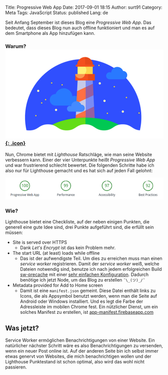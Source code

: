 Title: Progressive Web App
Date: 2017-09-01 18:15
Author: surt91
Category: Meta
Tags: JavaScript
Status: published
Lang: de

Seit Anfang September ist dieses Blog eine *Progressive Web App*. Das bedeutet,
dass dieses Blog nun auch offline funktioniert und man es auf dem Smartphone
als App hinzufügen kann.

### Warum? [![Lighthouse](/img/lighthouse.png){: .icon}](https://developers.google.com/web/tools/lighthouse/)

Nun, Chrome bietet mit *Lighthouse* Ratschläge, wie man seine Website verbessern
kann. Einer der vier Unterpunkte heißt *Progressive Web App* und war frustrierend
schlecht bewertet. Die folgenden Schritte habe ich also nur für Lighthouse
gemacht und es hat sich auf jeden Fall gelohnt:

![Lighthouse-Audit Ergebnisse](/img/lighthouse_audit.png)

### Wie?

Lighthouse bietet eine Checkliste, auf der neben einigen Punkten, die
generell eine gute Idee sind, drei Punkte aufgeführt sind, die erfüllt sein
müssen:

* Site is served over HTTPS
    - Dank *Let's Encrypt* ist das kein Problem mehr.
* The start URL (at least) loads while offline
    - Das ist der aufwendigste Teil. Um dies zu erreichen muss man einen
    *service worker* registrieren. Damit der *service worker* weiß, welche
    Dateien notwendig sind, benutze ich nach jedem erfolgreichen Build
    [sw-precache](https://github.com/GoogleChrome/sw-precache) mit einer
    [sehr einfachen Konfiguration](https://github.com/surt91/blog/blob/1d29d7bd848e31bfa4dc3f57bd140e92cbdf6de5/sw-config.js).
    Dadurch benötige ich jetzt Node, um das Blog zu erstellen `¯\_(ツ)_/¯`
* Metadata provided for Add to Home screen
    - Damit ist eine `manifest.json` gemeint. Diese Datei enthält links zu Icons,
    die als Appsymbol benutzt werden, wenn man die Seite auf Android oder Windows
    installiert. Und es legt die Farbe der Adressleiste im mobilen Chrome fest.
    Ein nützlicher Dienst, um ein solches Manifest zu erstellen, ist
    [app-manifest.firebaseapp.com](https://app-manifest.firebaseapp.com/)

## Was jetzt?

Service Worker ermöglichen Benachrichtigungen von einer Website. Ein natürlicher
nächster Schritt wäre es also Benachrichtigungen zu versenden, wenn ein neuer
Post online ist. Auf der anderen Seite bin ich selbst immer etwas genervt von
Websites, die mich benachrichtigen wollen und der Lighthouse Punktestand ist
schon optimal, also wird das wohl nicht passieren.
